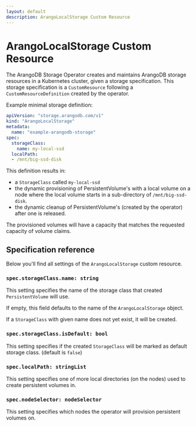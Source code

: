 ```yaml
---
layout: default
description: ArangoLocalStorage Custom Resource
---
```

# ArangoLocalStorage Custom Resource

The ArangoDB Storage Operator creates and maintains ArangoDB
storage resources in a Kubernetes cluster, given a storage specification.
This storage specification is a `CustomResource` following
a `CustomResourceDefinition` created by the operator.

Example minimal storage definition:

```yaml
apiVersion: "storage.arangodb.com/v1"
kind: "ArangoLocalStorage"
metadata:
  name: "example-arangodb-storage"
spec:
  storageClass:
    name: my-local-ssd
  localPath:
  - /mnt/big-ssd-disk
```

This definition results in:

- a `StorageClass` called `my-local-ssd`
- the dynamic provisioning of PersistentVolume's with
  a local volume on a node where the local volume starts
  in a sub-directory of `/mnt/big-ssd-disk`.
- the dynamic cleanup of PersistentVolume's (created by
  the operator) after one is released.

The provisioned volumes will have a capacity that matches
the requested capacity of volume claims.

## Specification reference

Below you'll find all settings of the `ArangoLocalStorage` custom resource.

### `spec.storageClass.name: string`

This setting specifies the name of the storage class that
created `PersistentVolume` will use.

If empty, this field defaults to the name of the `ArangoLocalStorage`
object.

If a `StorageClass` with given name does not yet exist, it
will be created.

### `spec.storageClass.isDefault: bool`

This setting specifies if the created `StorageClass` will
be marked as default storage class. (default is `false`)

### `spec.localPath: stringList`

This setting specifies one of more local directories
(on the nodes) used to create persistent volumes in.

### `spec.nodeSelector: nodeSelector`

This setting specifies which nodes the operator will
provision persistent volumes on.
